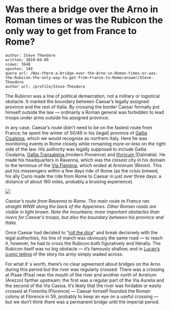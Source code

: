 # Was there a bridge over the Arno in Roman times or was the Rubicon the only way to get from France to Rome?

	author: Steve Theodore
	written: 2019-04-09
	views: 3648
	upvotes: 144
	quora url: /Was-there-a-bridge-over-the-Arno-in-Roman-times-or-was-the-Rubicon-the-only-way-to-get-from-France-to-Rome/answer/Steve-Theodore
	author url: /profile/Steve-Theodore


The Rubicon was a line of political demarcation, not a military or logistical obstacle. It marked the boundary between Caesar’s legally assigned province and the rest of Italia. By crossing the border Caesar formally put himself outside the law — ordinarily a Roman general was forbidden to lead troops under arms outside his assigned province.

In any case, Caesar’s route didn’t need to be on the fastest route from France; he spent the winter of 50/49 in his (legal) province of [Gallia Cisalpina](https://en.wikipedia.org/wiki/Cisalpine_Gaul), which we would recognize as northern Italy. Here he was monitoring events in Rome closely while remaining more-or-less on the right side of the law. His authority was legally supposed to include Gallia Cisalpina, [Gallia Transalpina ](https://en.wikipedia.org/wiki/Gallia_Narbonensis)(modern Provence) and [Illyricum ](https://www.livius.org/articles/people/illyrians/dalmatia/)(Dalmatia). He made his headquarters in Ravenna, which was the closest city in his domain to the terminus of the [Via Flaminia](https://en.m.wikipedia.org/wiki/Via_Flaminia), which ended at Ariminum (Rimini). This put his messengers within a few days ride of Rome (as the crisis brewed, his ally Curio made the ride from Rome to Caesar in just over three days: a distance of about 160 miles, probably a bruising experience).

![](https://qph.fs.quoracdn.net/main-qimg-071a9871058cf32d108233f56e1b8223)

_Caesar’s route from Ravenna to Rome. The main route to France ran straight WNW along the back of the Appenines. Other Roman roads are visible in light brown. Note the mountains: more important obstacles than rivers for Caesar’s troops, but also the boundary between his province and Italia._ 

Once Caesar had decided to “[roll the dice](https://www.latinitium.com/blog/iacta-alea-est)” and break decisively with the legal authorities, his line of march was obviously the same road — to reach it, however, he had to cross the Rubicon both figuratively and literally. The Rubicon itself was no big obstacle — it’s famously shallow, and in [Lucan’s iconic telling](https://www.bartleby.com/270/5/336.html) of the story his army simply waded across.

For what it’ s worth, there’s no clear agreement about bridges on the Arno during this period but the river was regularly crossed. There was a crossing at Pisae (Pisa) near the mouth of the river and another north of Arretium (Arezzo) farther upstream; the first was a regular part of the Via Aurelia and the second of the Via Cassia. It’s likely that the river was fordable or easily crossed at Fiorentia (Florence) — Caesar himself founded the Roman colony at Florence in 59, probably to keep an eye on a useful crossing — but we don’t think there was a permanent bridge until the imperial period.


